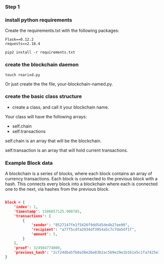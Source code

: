 ### Step 1


### install python requirements
Create the requirements.txt with the following packages:

```
Flask==0.12.2
requests==2.18.4
```

```pip2 install -r requirements.txt```

### create the blockchain daemon

```touch roarixd.py```

Or just create the the file, your-blockchain-named.py.

### create the basic class structure

- create a class, and call it your blockchain name. 

Your class will have the following arrays:

- self.chain
- self.transactions

self.chain is an array that will be the blockchain.

self.transaction is an array that will hold current transactions.


### Example Block data

A blockchain is a series of blocks, where each block contains an array of currency transactions. Each block is connected to the previous block with a hash. This connects every block into a blockchain where each is connected one to the next, via hashes from the previous block.

```json

block = {
    'index': 1,
    'timestamp': 1506057125.900785,
    'transactions': [
        {
            'sender': "8527147fe1f5426f9dd545de4b27ee00",
            'recipient': "a77f5cdfa2934df3954a5c7c7da5df1f",
            'amount': 5,
        }
    ],
    'proof': 324984774000,
    'previous_hash': "2cf24dba5fb0a30e26e83b2ac5b9e29e1b161e5c1fa7425e73043362938b9824"
}
```




